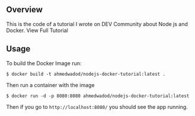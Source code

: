 ## Overview
This is the code of a tutorial I wrote on DEV Community about Node js and Docker. View Full Tutorial

## Usage

To build the Docker Image run:
```
$ docker build -t ahmedwadod/nodejs-docker-tutorial:latest .
```

Then run a container with the image
```
$ docker run -d -p 8080:8080 ahmedwadod/nodejs-docker-tutorial:latest
```

Then if you go to `http://localhost:8080/` you should see the app running.